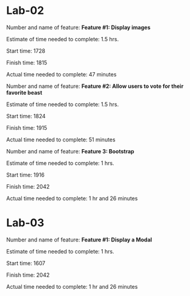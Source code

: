 # Lab-02

Number and name of feature: **Feature #1: Display images**

Estimate of time needed to complete: 1.5 hrs.

Start time: 1728

Finish time: 1815

Actual time needed to complete: 47 minutes


Number and name of feature: **Feature #2: Allow users to vote for their favorite beast**

Estimate of time needed to complete: 1.5 hrs.

Start time: 1824

Finish time: 1915

Actual time needed to complete: 51 minutes


Number and name of feature: **Feature 3: Bootstrap**

Estimate of time needed to complete: 1 hrs.

Start time: 1916

Finish time: 2042

Actual time needed to complete: 1 hr and 26 minutes

# Lab-03

Number and name of feature: **Feature #1: Display a Modal**

Estimate of time needed to complete: 1 hrs.

Start time: 1607

Finish time: 2042

Actual time needed to complete: 1 hr and 26 minutes